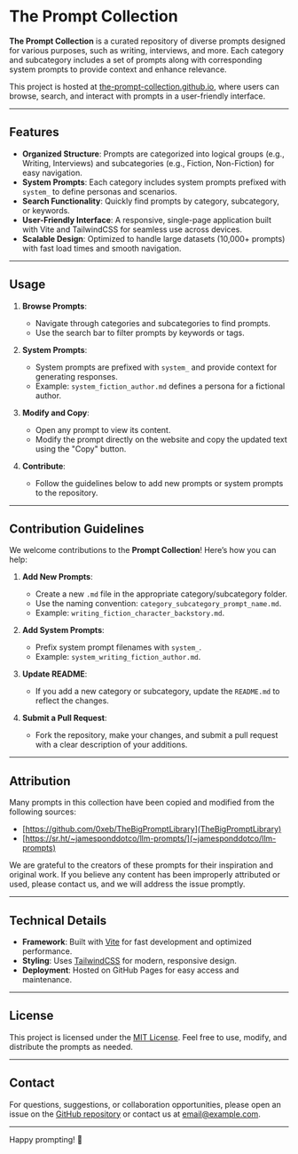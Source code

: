 # The Prompt Collection

**The Prompt Collection** is a curated repository of diverse prompts designed for various purposes, such as writing, interviews, and more. Each category and subcategory includes a set of prompts along with corresponding system prompts to provide context and enhance relevance.

This project is hosted at [the-prompt-collection.github.io](https://the-prompt-collection.github.io), where users can browse, search, and interact with prompts in a user-friendly interface.

---

## Features
- **Organized Structure**: Prompts are categorized into logical groups (e.g., Writing, Interviews) and subcategories (e.g., Fiction, Non-Fiction) for easy navigation.
- **System Prompts**: Each category includes system prompts prefixed with `system_` to define personas and scenarios.
- **Search Functionality**: Quickly find prompts by category, subcategory, or keywords.
- **User-Friendly Interface**: A responsive, single-page application built with Vite and TailwindCSS for seamless use across devices.
- **Scalable Design**: Optimized to handle large datasets (10,000+ prompts) with fast load times and smooth navigation.

---

## Usage
1. **Browse Prompts**:
   - Navigate through categories and subcategories to find prompts.
   - Use the search bar to filter prompts by keywords or tags.

2. **System Prompts**:
   - System prompts are prefixed with `system_` and provide context for generating responses.
   - Example: `system_fiction_author.md` defines a persona for a fictional author.

3. **Modify and Copy**:
   - Open any prompt to view its content.
   - Modify the prompt directly on the website and copy the updated text using the "Copy" button.

4. **Contribute**:
   - Follow the guidelines below to add new prompts or system prompts to the repository.

---

## Contribution Guidelines
We welcome contributions to the **Prompt Collection**! Here’s how you can help:

1. **Add New Prompts**:
   - Create a new `.md` file in the appropriate category/subcategory folder.
   - Use the naming convention: `category_subcategory_prompt_name.md`.
   - Example: `writing_fiction_character_backstory.md`.

2. **Add System Prompts**:
   - Prefix system prompt filenames with `system_`.
   - Example: `system_writing_fiction_author.md`.

3. **Update README**:
   - If you add a new category or subcategory, update the `README.md` to reflect the changes.

4. **Submit a Pull Request**:
   - Fork the repository, make your changes, and submit a pull request with a clear description of your additions.

---

## Attribution
Many prompts in this collection have been copied and modified from the following sources:
- [https://github.com/0xeb/TheBigPromptLibrary](TheBigPromptLibrary)
- [https://sr.ht/~jamesponddotco/llm-prompts/](~jamesponddotco/llm-prompts)

We are grateful to the creators of these prompts for their inspiration and original work. If you believe any content has been improperly attributed or used, please contact us, and we will address the issue promptly.

---

## Technical Details
- **Framework**: Built with [Vite](https://vitejs.dev/) for fast development and optimized performance.
- **Styling**: Uses [TailwindCSS](https://tailwindcss.com/) for modern, responsive design.
- **Deployment**: Hosted on GitHub Pages for easy access and maintenance.

---

## License
This project is licensed under the [MIT License](LICENSE). Feel free to use, modify, and distribute the prompts as needed.

---

## Contact
For questions, suggestions, or collaboration opportunities, please open an issue on the [GitHub repository](https://github.com/the-prompt-collection/prompt-collection) or contact us at [email@example.com](mailto:email@example.com).

---

Happy prompting! 🚀